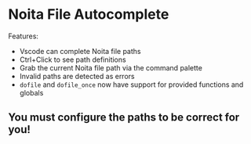 # Noita File Autocomplete

Features: 
* Vscode can complete Noita file paths
* Ctrl+Click to see path definitions
* Grab the current Noita file path via the command palette
* Invalid paths are detected as errors
* `dofile` and `dofile_once` now have support for provided functions and globals

## You must configure the paths to be correct for you!
